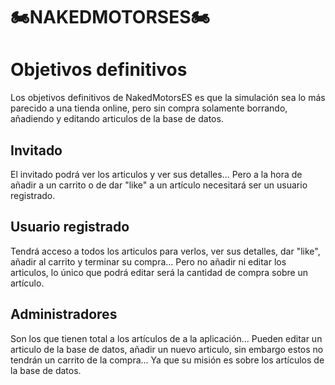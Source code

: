 # 🏍️NAKEDMOTORSES🏍️

# Objetivos definitivos

Los objetivos definitivos de NakedMotorsES es que la simulación sea lo más parecido a una tienda online, pero sin compra solamente borrando, añadiendo y editando articulos de la base de datos.


## Invitado

El invitado podrá ver los articulos y ver sus detalles... Pero a la hora de añadir a un carrito o de dar "like" a un artículo necesitará ser un usuario registrado.

## Usuario registrado

Tendrá acceso a todos los articulos para verlos, ver sus detalles, dar "like", añadir al carrito y terminar su compra... Pero no añadir ni editar los articulos, lo único que podrá editar será la cantidad de compra sobre un artículo.

##  Administradores

Son los que tienen total a los artículos de a la aplicación... Pueden editar un articulo de la base de datos, añadir un nuevo articulo, sin embargo estos no tendrán un carrito de la compra... Ya que su misión es sobre los artículos de la base de datos.